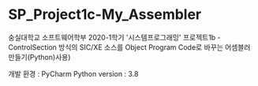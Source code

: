 # SP_Project1c-My_Assembler
숭실대학교 소프트웨어학부 2020-1학기 '시스템프로그래밍' 프로젝트1b - ControlSection 방식의 SIC/XE 소스를 Object Program Code로 바꾸는 어셈블러 만들기(Python)사용)

개발 환경 : PyCharm
Python version : 3.8
